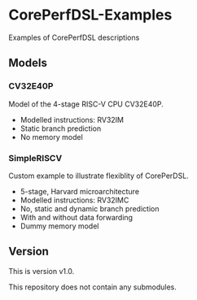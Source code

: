 # CorePerfDSL-Examples
Examples of CorePerfDSL descriptions

## Models

### CV32E40P
Model of the 4-stage RISC-V CPU CV32E40P.
- Modelled instructions: RV32IM
- Static branch prediction
- No memory model

### SimpleRISCV
Custom example to illustrate flexiblity of CorePerDSL.
- 5-stage, Harvard microarchitecture
- Modelled instructions: RV32IMC
- No, static and dynamic branch prediction
- With and without data forwarding
- Dummy memory model

## Version

This is version v1.0.

This repository does not contain any submodules.